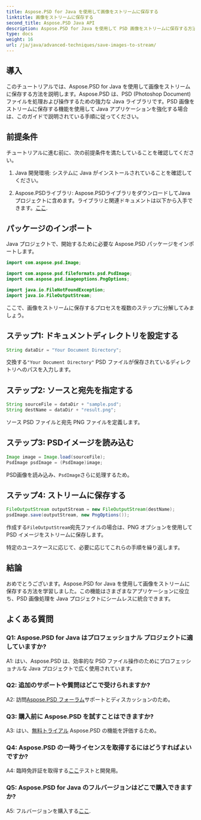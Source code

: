 ```yaml
---
title: Aspose.PSD for Java を使用して画像をストリームに保存する
linktitle: 画像をストリームに保存する
second_title: Aspose.PSD Java API
description: Aspose.PSD for Java を使用して PSD 画像をストリームに保存する方法を説明します。効率的な画像処理については、ステップバイステップのガイドに従ってください。
type: docs
weight: 16
url: /ja/java/advanced-techniques/save-images-to-stream/
---
```

## 導入

このチュートリアルでは、Aspose.PSD for Java を使用して画像をストリームに保存する方法を説明します。Aspose.PSD は、PSD (Photoshop Document) ファイルを処理および操作するための強力な Java ライブラリです。PSD 画像をストリームに保存する機能を使用して Java アプリケーションを強化する場合は、このガイドで説明されている手順に従ってください。

## 前提条件

チュートリアルに進む前に、次の前提条件を満たしていることを確認してください。

1. Java 開発環境: システムに Java がインストールされていることを確認してください。

2.  Aspose.PSDライブラリ: Aspose.PSDライブラリをダウンロードしてJavaプロジェクトに含めます。ライブラリと関連ドキュメントは以下から入手できます。[ここ](https://reference.aspose.com/psd/java/).

## パッケージのインポート

Java プロジェクトで、開始するために必要な Aspose.PSD パッケージをインポートします。

```java
import com.aspose.psd.Image;

import com.aspose.psd.fileformats.psd.PsdImage;
import com.aspose.psd.imageoptions.PngOptions;

import java.io.FileNotFoundException;
import java.io.FileOutputStream;
```

ここで、画像をストリームに保存するプロセスを複数のステップに分解してみましょう。

## ステップ1: ドキュメントディレクトリを設定する

```java
String dataDir = "Your Document Directory";
```

交換する`"Your Document Directory"` PSD ファイルが保存されているディレクトリへのパスを入力します。

## ステップ2: ソースと宛先を指定する

```java
String sourceFile = dataDir + "sample.psd";
String destName = dataDir + "result.png";
```

ソース PSD ファイルと宛先 PNG ファイルを定義します。

## ステップ3: PSDイメージを読み込む

```java
Image image = Image.load(sourceFile);
PsdImage psdImage = (PsdImage)image;
```

 PSD画像を読み込み、`PsdImage`さらに処理するため。

## ステップ4: ストリームに保存する

```java
FileOutputStream outputStream = new FileOutputStream(destName);
psdImage.save(outputStream, new PngOptions());
```

作成する`FileOutputStream`宛先ファイルの場合は、PNG オプションを使用して PSD イメージをストリームに保存します。

特定のユースケースに応じて、必要に応じてこれらの手順を繰り返します。

## 結論

おめでとうございます。Aspose.PSD for Java を使用して画像をストリームに保存する方法を学習しました。この機能はさまざまなアプリケーションに役立ち、PSD 画像処理を Java プロジェクトにシームレスに統合できます。

## よくある質問

### Q1: Aspose.PSD for Java はプロフェッショナル プロジェクトに適していますか?

A1: はい、Aspose.PSD は、効率的な PSD ファイル操作のためにプロフェッショナルな Java プロジェクトで広く使用されています。

### Q2: 追加のサポートや質問はどこで受けられますか?

 A2: 訪問[Aspose.PSD フォーラム](https://forum.aspose.com/c/psd/34)サポートとディスカッションのため。

### Q3: 購入前に Aspose.PSD を試すことはできますか?

 A3: はい、[無料トライアル](https://releases.aspose.com/) Aspose.PSD の機能を評価するため。

### Q4: Aspose.PSD の一時ライセンスを取得するにはどうすればよいですか?

 A4: 臨時免許証を取得する[ここ](https://purchase.aspose.com/temporary-license/)テストと開発用。

### Q5: Aspose.PSD for Java のフルバージョンはどこで購入できますか?

 A5: フルバージョンを購入する[ここ](https://purchase.aspose.com/buy).